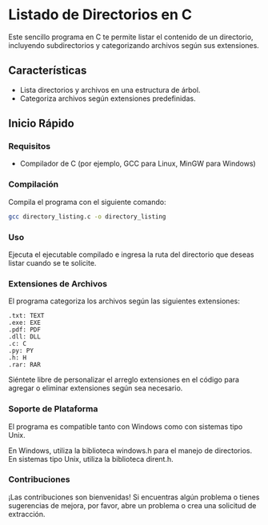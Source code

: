 # Listado de Directorios en C

Este sencillo programa en C te permite listar el contenido de un directorio, incluyendo subdirectorios y categorizando archivos según sus extensiones.

## Características

- Lista directorios y archivos en una estructura de árbol.
- Categoriza archivos según extensiones predefinidas.

## Inicio Rápido

### Requisitos

- Compilador de C (por ejemplo, GCC para Linux, MinGW para Windows)

### Compilación

Compila el programa con el siguiente comando:

```bash
gcc directory_listing.c -o directory_listing
```
### Uso
Ejecuta el ejecutable compilado e ingresa la ruta del directorio que deseas listar cuando se te solicite.

### Extensiones de Archivos
El programa categoriza los archivos según las siguientes extensiones:
```
.txt: TEXT
.exe: EXE
.pdf: PDF
.dll: DLL
.c: C
.py: PY
.h: H
.rar: RAR
```
Siéntete libre de personalizar el arreglo extensiones en el código para agregar o eliminar extensiones según sea necesario.

### Soporte de Plataforma
El programa es compatible tanto con Windows como con sistemas tipo Unix.

En Windows, utiliza la biblioteca windows.h para el manejo de directorios.
En sistemas tipo Unix, utiliza la biblioteca dirent.h.
### Contribuciones
¡Las contribuciones son bienvenidas! Si encuentras algún problema o tienes sugerencias de mejora, por favor, abre un problema o crea una solicitud de extracción.
